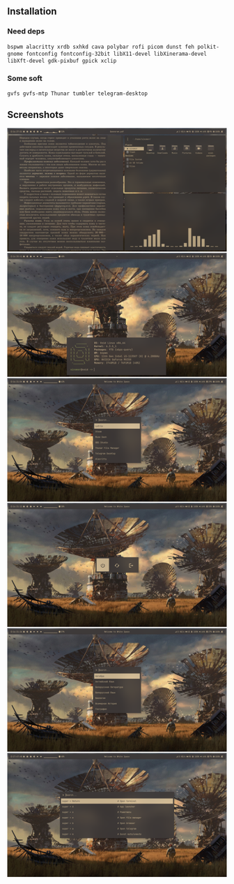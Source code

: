 ## Installation

### Need deps
```
bspwm alacritty xrdb sxhkd cava polybar rofi picom dunst feh polkit-gnome fontconfig fontconfig-32bit libX11-devel libXinerama-devel libXft-devel gdk-pixbuf gpick xclip
```

### Some soft
```
gvfs gvfs-mtp Thunar tumbler telegram-desktop
```

## Screenshots
![alt text](https://github.com/Sinomor/dots/blob/main/screenshots/1.png)
![alt text](https://github.com/Sinomor/dots/blob/main/screenshots/2.png)
![alt text](https://github.com/Sinomor/dots/blob/main/screenshots/3.png)
![alt text](https://github.com/Sinomor/dots/blob/main/screenshots/4.png)
![alt text](https://github.com/Sinomor/dots/blob/main/screenshots/5.png)
![alt text](https://github.com/Sinomor/dots/blob/main/screenshots/6.png)

